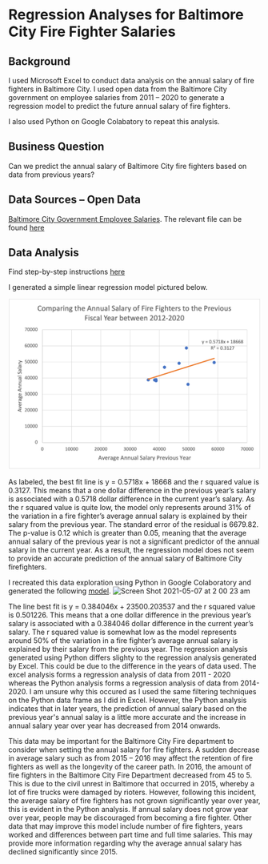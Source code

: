 # Regression Analyses for Baltimore City Fire Fighter Salaries
## Background

I used Microsoft Excel to conduct data analysis on the annual salary of fire fighters in Baltimore City. I used open data from the Baltimore City government on employee salaries from 2011 – 2020 to generate a regression model to predict the future annual salary of fire fighters. 

I also used Python on Google Colabatory to repeat this analysis.

## Business Question
Can we predict the annual salary of Baltimore City fire fighters based on data from previous years?

## Data Sources – Open Data
[Baltimore City Government Employee Salaries](https://data.baltimorecity.gov/datasets/baltimore-employee-salaries).
The relevant file can be found [here](https://github.com/cli103/baltimore-city-firefighter-salary/blob/main/Baltimore_City_Employee_Salaries.csv)

## Data Analysis
Find step-by-step instructions [here](https://github.com/cli103/baltimore-city-firefighter-salary/blob/main/excel-instructions)

I generated a simple linear regression model pictured below. 

![alt text](https://github.com/cli103/baltimore-city-firefighter-salary/blob/main/Simple%20Regression%20Annual%20Salary.png)

As labeled, the best fit line is y = 0.5718x + 18668 and the r squared value is 0.3127. This means that a one dollar difference in the previous year’s salary is associated with a 0.5718 dollar difference in the current year’s salary. As the r squared value is quite low, the model only represents around 31% of the variation in a fire fighter’s average annual salary is explained by their salary from the previous year. The standard error of the residual is 6679.82. The p-value is 0.12 which is greater than 0.05, meaning that the average annual salary of the previous year is not a significant predictor of the annual salary in the current year. As a result, the regression model does not seem to provide an accurate prediction of the annual salary of Baltimore City firefighters.

I recreated this data exploration using Python in Google Colaboratory and generated the following [model](https://github.com/cli103/bbaltimore-city-firefighter-salary-python/blob/main/plotly_scatter_salary.html).
<img width="843" alt="Screen Shot 2021-05-07 at 2 00 23 am" src="https://user-images.githubusercontent.com/78471393/117329466-01b8f680-aed8-11eb-8c8a-c1d029f4ea6f.png">

The line best fit is y = 0.384046x + 23500.203537 and the r squared value is 0.501226. This means that a one dollar difference in the previous year’s salary is associated with a 0.384046 dollar difference in the current year’s salary. The r squared value is somewhat low as the model represents around 50% of the variation in a fire fighter’s average annual salary is explained by their salary from the previous year. The regression analysis generated using Python differs slighty to the regression analysis generated by Excel. This could be due to the difference in the years of data used. The excel analysis forms a regression analysis of data from 2011 - 2020 whereas the Python analysis forms a regression analysis of data from 2014-2020. I am unsure why this occured as I used the same filtering techniques on the Python data frame as I did in Excel. However, the Python analysis indicates that in later years, the prediction of annual salary based on the previous year's annual salay is a little more accurate and the increase in annual salary year over year has decreased from 2014 onwards.

This data may be important for the Baltimore City Fire department to consider when setting the annual salary for fire fighters. A sudden decrease in average salary such as from 2015 – 2016 may affect the retention of fire fighters as well as the longevity of the career path. In 2016, the amount of fire fighters in the Baltimore City Fire Department decreased from 45 to 5. This is due to the civil unrest in Baltimore that occurred in 2015, whereby a lot of fire trucks were damaged by rioters. However, following this incident, the average salary of fire fighters has not grown significantly year over year, this is evident in the Python analysis. If annual salary does not grow year over year, people may be discouraged from becoming a fire fighter. Other data that may improve this model include number of fire fighters, years worked and differences between part time and full time salaries. This may provide more information regarding why the average annual salary has declined significantly since 2015. 
